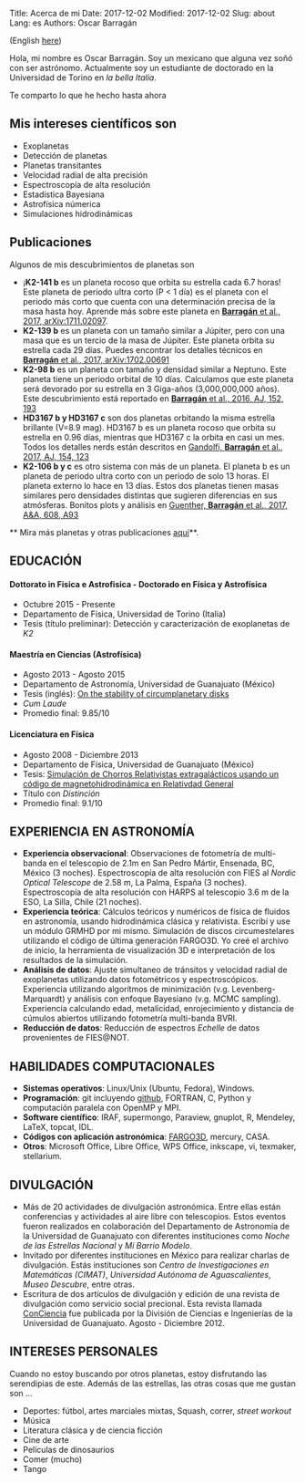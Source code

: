Title: Acerca de mi
Date: 2017-12-02 
Modified: 2017-12-02
Slug: about
Lang: es
Authors: Oscar Barragán

(English [here](about))

Hola, mi nombre es Oscar Barragán. Soy un mexicano que alguna vez soñó con ser astrónomo.
Actualmente soy un estudiante de doctorado en la Universidad de Torino en _la bella Italia_.

Te comparto lo que he hecho hasta ahora

## Mis intereses científicos son  

* Exoplanetas
* Detección de planetas
* Planetas transitantes
* Velocidad radial de alta precisión
* Espectroscopía de alta resolución
* Estadística Bayesiana
* Astrofísica númerica
* Simulaciones hidrodinámicas

## Publicaciones

Algunos de mis descubrimientos de planetas son


* ¡**K2-141 b**  es un planeta rocoso que orbita su estrella cada 6.7 horas! 
  Este planeta de periodo ultra corto (P < 1 día) es el planeta con el periodo más corto que cuenta con una determinación precisa de la masa hasta hoy. 
  Aprende más sobre este planeta en [**Barragán** et al., 2017, arXiv:1711.02097](https://arxiv.org/abs/1711.02097).
* **K2-139 b** es un planeta con un tamaño similar a Júpiter, pero con una masa que es un tercio de la masa de Júpiter. Este planeta orbita su estrella cada 29 días. Puedes encontrar los detalles técnicos en [**Barragán** et al., 2017, arXiv:1702.00691](https://arxiv.org/abs/1702.00691)
* **K2-98 b** es un planeta con tamaño y densidad similar a Neptuno. 
  Este planeta tiene un periodo orbital de 10 días. Calculamos que este planeta será devorado por su estrella en 3 Giga-años (3,000,000,000 años).
  Este descubrimiento está reportado en [**Barragán** et al., 2016, AJ, 152, 193](http://iopscience.iop.org/article/10.3847/0004-6256/152/6/193/meta)
* **HD3167 b y HD3167 c**  son dos planetas orbitando la misma estrella brillante (V=8.9 mag).
  HD3167 b es un planeta rocoso que orbita su estrella en 0.96 días,
  mientras que HD3167 c la orbita en casi un mes. Todos los detalles nerds están descritos en [Gandolfi, **Barragán** et al., 2017, AJ, 154, 123](http://iopscience.iop.org/article/10.3847/1538-3881/aa832a/meta)
* **K2-106 b y c** es otro sistema con más de un planeta. El planeta b es un planeta de periodo ultra corto con un periodo de solo 13 horas.
  El planeta externo lo hace en 13 días. Estos dos planetas tienen masas similares pero densidades distintas que sugieren diferencias en sus atmósferas. 
  Bonitos plots y análisis en [Guenther, **Barragán** et al., 2017, A&A, 608, A93](https://arxiv.org/abs/1705.04163)

** Mira más planetas y otras publicaciones [aquí](https://goo.gl/YAi4NV)**.

## EDUCACIÓN

#### Dottorato in Fisica e Astrofisica - Doctorado en Física y Astrofísica

* Octubre 2015 - Presente
* Departamento de Física, Universidad de Torino (Italia)
* Tesis (título preliminar): Detección y caracterización de exoplanetas de _K2_

#### Maestría en Ciencias (Astrofísica) 

* Agosto 2013 - Agosto 2015 
* Departamento de Astronomía, Universidad de Guanajuato  (México)
* Tesis (inglés): [On the stability of circumplanetary disks](https://www.researchgate.net/publication/281461299_On_the_stability_of_circumplanetary_disks)
* *Cum Laude*
* Promedio final: 9.85/10 


#### Licenciatura en Física 

* Agosto 2008 - Diciembre 2013
* Departamento de Física, Universidad de Guanajuato (México)  
* Tesis: [Simulación de Chorros Relativistas extragalácticos usando un código de magnetohidrodinámica en Relativdad General](https://www.researchgate.net/publication/265510224_Simulacion_de_Chorros_Relativistas_Extragalacticos_usando_codigo_de_Magnetohidrodinamica_en_Relatividad_General)
* Título con *Distinción*
* Promedio final: 9.1/10


## EXPERIENCIA EN ASTRONOMÍA

* **Experiencia observacional**: Observaciones de fotometría de multi-banda en el telescopio de 2.1m en San Pedro Mártir, Ensenada, BC, México (3 noches).
  Espectroscopía de alta resolución con FIES al _Nordic Optical Telescope_ de 2.58 m, 
  La Palma, España (3 noches). 
  Espectroscopía de alta resolución con HARPS al telescopio 3.6 m de la ESO,
  La Silla, Chile (21 noches).
* **Experiencia teórica**: Cálculos teóricos y numéricos de física de fluidos en astronomía,
  usando hidrodinámica clásica y relativista. Escribí y use un módulo GRMHD por mi mismo.
  Simulación de discos circumestelares utilizando el código de última generación FARGO3D. 
  Yo creé el archivo de inicio, la herramienta de visualización 3D e interpretación de los resultados de la simulación. 
* **Análisis de datos**: Ajuste simultaneo de tránsitos y velocidad radial de exoplanetas utilizando datos fotométricos y espectroscópicos. Experiencia utilizando algorítmos de minimización (v.g. Levenberg-Marquardt) y análisis con enfoque Bayesiano (v.g. MCMC sampling). 
  Experiencia calculando edad, metalicidad, enrojecimiento y distancia de cúmulos abiertos utilizando fotometría multi-banda BVRI. 
* **Reducción de datos**: Reducción de espectros _Echelle_ de datos provenientes de FIES@NOT.

## HABILIDADES COMPUTACIONALES

* **Sistemas operativos**: Linux/Unix (Ubuntu, Fedora), Windows.
* **Programación**: git incluyendo [github](https://github.com/), FORTRAN, C,
  Python y computación paralela con OpenMP y MPI.
* **Software científico**: IRAF, supermongo, Paraview, gnuplot, R, Mendeley, LaTeX, topcat, IDL.
* **Códigos con aplicación astronómica**: [FARGO3D](http://fargo.in2p3.fr/), mercury, CASA.
* **Otros**: Microsoft Office, Libre Office, WPS Office, inkscape, vi, texmaker, stellarium.

## DIVULGACIÓN

* Más de 20 actividades de divulgación astronómica. Entre ellas están conferencias y actividades al aire libre con telescopios. Estos eventos fueron realizados en colaboración del Departamento de Astronomía de la Universidad de Guanajuato con diferentes instituciones como 
  _Noche de las Estrellas Nacional_ y _Mi Barrio Modelo_.
* Invitado por diferentes instituciones en México para realizar charlas de divulgación. Estás instituciones son _Centro de Investigaciones en Matemáticas (CIMAT)_, _Universidad Autónoma de Aguascalientes_, _Museo Descubre_, entre otras.
* Escritura de dos artículos de divulgación y edición de una revista de divulgación como servicio social precional. Esta revista llamada
  [ConCiencia](https://www.researchgate.net/publication/266911395_Revista_de_divulgacion_ConCiencia_2da_edicion) fue publicada por la  División de Ciencias e Ingenierías de la Universidad de Guanajuato. Agosto - Diciembre 2012.

## INTERESES PERSONALES

Cuando no estoy buscando por otros planetas, estoy disfrutando las serendipias de este.
Además de las estrellas, las otras cosas que me gustan son ...

* Deportes: fútbol, artes marciales mixtas, Squash, correr, _street workout_
* Música
* Literatura clásica y de ciencia ficción
* Cine de arte
* Películas de dinosaurios
* Comer (mucho)
* Tango
